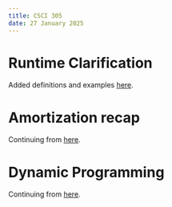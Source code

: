 ```yaml
---
title: CSCI 305
date: 27 January 2025
---
```


# Runtime Clarification

Added definitions and examples [here](runtime_and_asymptotic.md#notation).


# Amortization recap

Continuing from [here](amortized.md#algorithm-2).

# Dynamic Programming


Continuing from [here](dyn_prog.md#text-segmentation).
